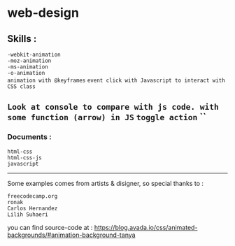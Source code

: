 # web-design

## Skills :

`-webkit-animation`\
`-moz-animation`\
`-ms-animation`\
`-o-animation`\
`animation with @keyframes`
`event click with Javascript to interact with CSS class`
###
`Look at console to compare with js code. with some function (arrow) in JS`
`toggle action`
``
---

### Documents : 

`html-css`\
`html-css-js`\
`javascript`

---

Some examples comes from artists & disigner, so special thanks to :

```
freecodecamp.org
ronak
Carlos Hernandez
Lilih Suhaeri
```

you can find source-code at :
https://blog.avada.io/css/animated-backgrounds/#animation-background-tanya

